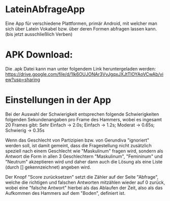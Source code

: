 # LateinAbfrageApp
Eine App für verschiedene Plattformen, primär Android, mit welcher man sich über Latein Vokabel bzw. über deren Formen  abfragen lassen kann. (bis jetzt ausschließlich Verben)
# APK Download:
Die .apk Datei kann man unter folgendem Link heruntergeladen werden: https://drive.google.com/file/d/1lk6OUJONAr3VvJgqxJXJtTlOYAoVCwAb/view?usp=sharing
# Einstellungen in der App
Bei der Auswahl der Schwierigkeit entsprechen folgende Schwierigkeiten folgenden Sekundenangaben pro Frame des Hammers, wobei es ingesamt 20 Frames gibt: Sehr Einfach -> 2.0s; Einfach -> 1.2s; Moderat -> 0.65s; Schwierig -> 0.35s

Wenn das Geschlecht von Partizipien bzw. von Gerundiva "ignoriert" werden soll, ist damit gemeint, dass die Fragestellung nicht zusätzlich speziell nach einem Geschlecht wie "Maskulinum" fragen wird, sondern als Antwort die Form in allen 3 Geschlechtern "Maskulinum", "Femininum" und "Neutrum" akzeptieren wird und daher dann auch die Lösung als eine Liste (durch [] gekennzeichnet) angeben wird.

Der Knopf "Score zurücksetzen" setzt die Zähler auf der Seite "Abfrage", welche die richtigen und falschen Antworten mitzählen wieder auf 0 zurück, wobei eine "falsche Antwort" hierbei als das Ablaufen der Zeit, also als das Aufkommen des Hammers auf dem "Boden", definiert ist.
